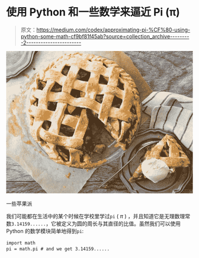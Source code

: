 # 使用 Python 和一些数学来逼近 Pi (π)

> 原文：<https://medium.com/codex/approximating-pi-%CF%80-using-python-some-math-cf9bf81f45ab?source=collection_archive---------2----------------------->

![](img/50dd16304d10274a74bf199eb52a48b7.png)

一些苹果派

我们可能都在生活中的某个时候在学校里学过`pi` ( *π* ) ，并且知道它是无理数理常数`3.14159......`，它被定义为圆的周长与其直径的比值。虽然我们可以使用 Python 的数学模块简单地得到`pi`:

```
import math
pi = math.pi # and we get 3.14159......
```